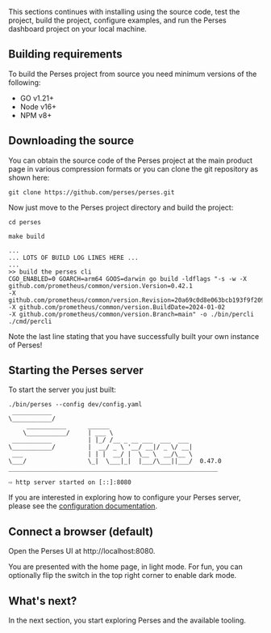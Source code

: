 This sections continues with installing using the source code, test the project, build the project, configure examples,
and run the Perses dashboard project on your local machine.

## Building requirements

To build the Perses project from source you need minimum versions of the following:

- GO v1.21+
- Node v16+
- NPM v8+

## Downloading the source

You can obtain the source code of the Perses project at the main product page in various compression formats or you can
clone the git repository as shown here:

```shell
git clone https://github.com/perses/perses.git
```

Now just move to the Perses project directory and build the project:

```shell
cd perses

make build

...
... LOTS OF BUILD LOG LINES HERE ...
...
>> build the perses cli
CGO_ENABLED=0 GOARCH=arm64 GOOS=darwin go build -ldflags "-s -w -X github.com/prometheus/common/version.Version=0.42.1 
-X github.com/prometheus/common/version.Revision=20a69c0d8e063bcb193f9f209d4d571c1bbadde2 
-X github.com/prometheus/common/version.BuildDate=2024-01-02 
-X github.com/prometheus/common/version.Branch=main" -o ./bin/percli ./cmd/percli
```

Note the last line stating that you have successfully built your own instance of Perses!

## Starting the Perses server

To start the server you just built:

```shell
./bin/perses --config dev/config.yaml
 ___________
\___________/
     ___________      ______
    \___________/     | ___ \
 ___________          | |_/ /__ _ __ ___  ___  ___
\___________/         |  __/ _ \ '__/ __|/ _ \/ __|
 ___                  | | |  __/ |  \__ \  __/\__ \
\___/                 \_|  \___|_|  |___/\___||___/  0.47.0
__________________________________________________________

⇨ http server started on [::]:8080
```

If you are interested in exploring how to configure your Perses server, please see the
[configuration documentation](configuration.md).

## Connect a browser (default)

Open the Perses UI at http://localhost:8080.

You are presented with the home page, in light mode.
For fun, you can optionally flip the switch in the top right corner to enable dark mode.

## What's next?

In the next section, you start exploring Perses and the available tooling.